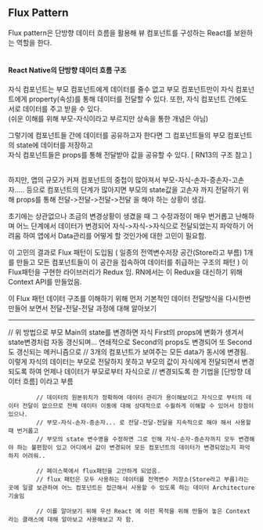 ## Flux Pattern

Flux pattern은 단방향 데이터 흐름을 활용해 뷰 컴포넌트를 구성하는 React를 보완하는 역할을 한다.<br/><br/>
#### React Native의 단방향 데이터 흐름 구조 <br/> 
자식 컴포넌트는 부모 컴포넌트에게 데이터를 줄수 없고 부모 컴포넌트만이 자식 컴포넌트에게 property(속성)를 통해 데이터를 전달할 수 있다. 또한, 자식 컴포넌트 간에도 서로 데이터를 주고 받을 수 있다.<br/>
(쉬운 이해를 위해 부모-자식이라고 부르지만 상속을 통한 개념은 아님)<br/>

그렇기에 컴포넌트들 간에 데이터를 공유하고자 한다면 그 컴포넌트들의 부모 컴포넌트의 state에 데이터를 저장하고<br/>
자식 컴포넌트들은 props를 통해 전달받아 값을 공유할 수 있다. [ RN13의 구조 참고 ]<br/><br/>

하지만, 앱의 규모가 커져 컴포넌트의 중첩이 많아져서 부모-자식-손자-증손자-고손자..... 등으로 컴포넌트의 단계가 많아지면
부모의 state값을 고손자 까지 전달하기 위해 props를 통해 전달->전달->전달->전달 을 해야 하는 상황이 생김.

초기에는 상관없으나 조금의 변경상황이 생겼을 때 그 수정과정이 매우 번거롭고 난해하며 어느 단계에서 데이터가 변경되어 자식->자식->자식으로 전달되었는지 파악하기 어려움
하여 앱에서 Data관리를 어떻게 할 것인가에 대한 고민이 필요함.

이 고민의 결과로 Flux 패턴이 도입됨 ( 일종의 전역변수저장 공간(Store라고 부름) 1개를 만들고 모든 컴포넌트들이 이 공간을 접속하여 데이터를 취급하는 구조의 패턴 )
이 Flux패턴을 구현한 라이브러리가 Redux 임. RN에서는 이 Redux을 대신하기 위해 Context API를 만들었음.

이 Flux 패턴 데이터 구조를 이해하기 위해 먼저 기본적인 데이터 전달방식을 다시한번 만들어 보면서 전달-전달-전달 과정에 대해 알아보기





* * *




// 위 방법으로 부모 Main의 state를 변경하면 자식 First의 props에 변화가 생겨서 state변경처럼 자동 갱신되며... 연쇄적으로 Second의 props도 변경되어 또 Second도 갱신되는 메커니즘으로
            // 3개의 컴포넌트가 보여주는 모든 data가 동시에 변경됨. 이렇게 자식의 데이터는 부모로 전달하지 못하고 부모의 값이 자식에게 전달되면서 변경되도록 하여 언제나 데이터가 부모로부터 자식으로
            // 변경되도록 한 기법을 [단방향 데이터 흐름] 이라고 부름 

            // 데이터의 원본위치가 정확하여 데이터 관리가 용이해보이고 자식으로 부터의 데이터 전달이 없으므로 전체 데이터 이동에 대해 상대적으로 수월하게 이해할 수 있어서 장점이 있으나.
            // 부모-자식-손자-증손자... 로 전달-전달-전달을 지속적으로 해야 해서 사용할 때 번거롭고
            // 부모의 state 변수명을 수정하면 그로 인해 자식-손자-증손자까지 모두 변경해야 하는 불편함이 있고 어디에서 값이 변경되어 모든 컴포넌트의 데이터가 변경되었는지 파악하지 어려워..

            // 페이스북에서 flux패턴을 고안하게 되었음.
            // flux 패턴은 모두 사용하는 데이터를 전역변수 저장소(Store라고 부름)라는 곳에 일괄 보관하여 어느 컴포넌트든 접근해서 사용할 수 있도록 하는 데이터 Architecture 기술임

            // 이를 알아보기 위해 우선 React 에 이런 목적을 위해 만들어 놓은 Context 라는 클래스에 대해 알아보고 사용해보고 자 함.
